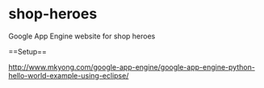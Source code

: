 # shop-heroes
Google App Engine website for shop heroes

==Setup==

http://www.mkyong.com/google-app-engine/google-app-engine-python-hello-world-example-using-eclipse/

